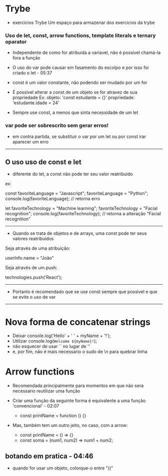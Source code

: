 # Trybe
* exercicios Trybe
Um espaço para armazenar dos exercicios da trybe

### Uso de let, const, arrow functions, template literals e ternary oparator

* Independente de como for atribuida a variavel, não é possivel chamá-la fora a função

* O uso do var pode causar em fasamento do escolpo e por isso foi criado o let - 05:37

* const é um valor constante, não podendo ser mudado por um for

* É possivel alterar a const de um objeto se for atravez de sua propriedade
Ex: objeto: 'const estudante = {}'
    propriedade: 'estudante.idade = 24'


* Sempre use const, a menos que sinta necessidade de um let

### var pode ser sobrescrito sem gerar erros!
* em contra partida, se substituir o var por um let ou por const irar aparecer um erro

***
## O uso uso de const e let
* diferente do let, a const não pode ter seu valor reatribuido 

ex:

const favoriteLanguage = "Javascript";
favoriteLanguage = "Python";
console.log(favoriteLanguage); // retorna erro

let favoriteTechnology = "Machine learning";
favoriteTechnology = "Facial recognition";
console.log(favoriteTechnology); // retorna a alteração "Facial recognition"

***
* Quando se trata de objetos e de arrays, uma const pode ter seus valores reatribuidos 

Seja através de uma atribuição:

userInfo.name = "João"

Seja através de um push: 

technologies.push('React');

***
* Portanto é recomendado que se use const sempre que possivel e que se evite o uso de var

***

# Nova forma de concatenar strings

* Deixar console.log('Hello' + ' ' + myName + '!');
* Utilizar console.log(`Welcome ${myName}!`);
* não esquecer de usar `` no lugar de '' 
* e, por fim, não é mais necessario o sudo de \n para quebrar linha

# Arrow functions 
* Recomendada principalmente para momentos em que não sera necessario reutilizar uma função

* Criar uma função da seguinte forma é equivalente a uma função 'convencional' - 02:07

  * const printName = function () {}
* Mas, também tem um outro jeito, no caso, com a arrow: 

  * const printName = () => {}
  * const soma = (num1, num2) => num1 + num2;

## botando em pratica - 04:46
* quando for usar um objeto, colorque-o entre "()"
